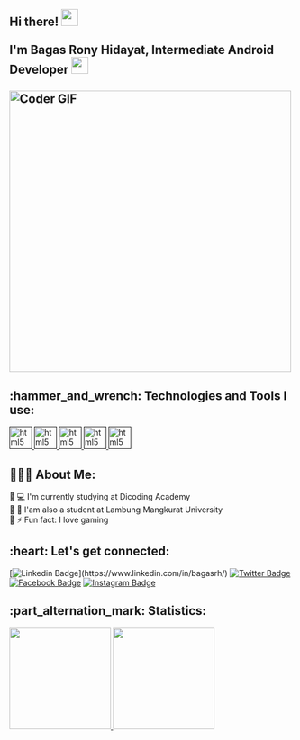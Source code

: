 <h2 align="left">
 <abc>
  <br>Hi there! <img src="https://user-images.githubusercontent.com/42378118/110234147-e3259600-7f4e-11eb-95be-0c4047144dea.gif" width="30"><br>
  <br> I'm Bagas Rony Hidayat, Intermediate Android Developer <img src="https://www.vectorlogo.zone/logos/android/android-tile.svg" width="30">
  <br>
  <br>
    <img src="https://c.tenor.com/2uyENRmiUt0AAAAC/coding.gif" alt="Coder GIF" width="500">
 </abc>
</h2> 
<h2 align="left">:hammer_and_wrench: Technologies and Tools I use:</h2>
<p align="left">
    <a href="" target="_blank"> <img src="https://uxwing.com/wp-content/themes/uxwing/download/10-brands-and-social-media/dart-programming-language.svg" alt="html5" width="40" height="40"/> </a>
  <a href="" target="_blank"> <img src="https://cdn.worldvectorlogo.com/logos/flutter.svg" alt="html5" width="40" height="40"/> </a>
  <a href="" target="_blank"> <img src="https://symbols.getvecta.com/stencil_82/56_gradle-icon.ca9d609aeb.svg" alt="html5" width="40" height="40"/> </a>
  <a href="" target="_blank"> <img src="https://upload.wikimedia.org/wikipedia/commons/9/95/Android_Studio_Icon_3.6.svg" alt="html5" width="40" height="40"/> </a>
  <a href="" target="_blank"> <img src="https://cdn.worldvectorlogo.com/logos/firebase-1.svg" alt="html5" width="40" height="40"/> </a>
    </p>

<h2 align="left">👨🏻‍💻 About Me:</h2>

:small_blue_diamond: :computer: I'm currently studying at Dicoding Academy<br>
:small_blue_diamond: :school: I'am also a student at Lambung Mangkurat University<br>
:small_blue_diamond: :zap: Fun fact: I love gaming<br>

<h2 align="left">:heart: Let's get connected:</h2>

[![Linkedin Badge](https://img.shields.io/twitter/url?color=blue&label=ronyzs_&logo=twitter&style=for-the-badge&url=https%3A%2F%2Ftwitter.com%2Fronyzs_)](https://www.linkedin.com/in/bagasrh/) 
[![Twitter Badge](https://img.shields.io/twitter/url?label=Bagas%20Rony%20Hidayat&logo=Linkedin&style=for-the-badge&url=https%3A%2F%2Fwww.linkedin.com%2Fin%2Fbagas-rony-hidayat-179254231%2F)](https://twitter.com/ronyzs_) 
[![Facebook Badge](https://img.shields.io/twitter/url?label=Bagas%20Rony%20Hidayat&logo=facebook&style=for-the-badge&url=https%3A%2F%2Fwww.facebook.com%2Fbagasronyhidayat)](https://www.facebook.com/bagasronyhidayat) 
[![Instagram Badge](https://img.shields.io/twitter/url?label=ronyzs_&logo=instagram&style=for-the-badge&url=https%3A%2F%2Fwww.facebook.com%2Fbagasronyhidayat)](https://www.instagram.com/ronyzs_/)

<h2 align="left">:part_alternation_mark: Statistics:</h2>

<a href="https://github.com/Hanan07-sys">
  <img height="180em" src="https://github-readme-stats-eight-theta.vercel.app/api?username=Hanan07-sys&show_icons=true&theme=algolia&include_all_commits=true&count_private=true"/>
  <img height="180em" src="https://github-readme-stats-eight-theta.vercel.app/api/top-langs/?username=Hanan07-sys&layout=compact&langs_count=100&theme=algolia"/>
</a>
</p>

